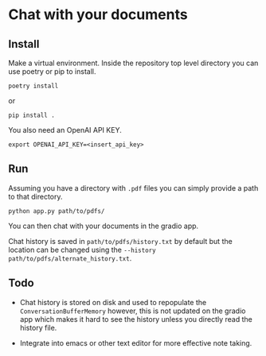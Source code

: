 # Chat with your documents

## Install

Make a virtual environment. Inside the repository top level directory you can use poetry or pip to install.

`poetry install`

or 

`pip install .`

You also need an OpenAI API KEY.

`export OPENAI_API_KEY=<insert_api_key>`

## Run

Assuming you have a directory with `.pdf` files you can simply provide a path to that directory.

`python app.py path/to/pdfs/`

You can then chat with your documents in the gradio app.

Chat history is saved in `path/to/pdfs/history.txt` by default but the location can be changed using the `--history path/to/pdfs/alternate_history.txt`.

## Todo

- Chat history is stored on disk and used to repopulate the `ConversationBufferMemory` however, this is not updated on the gradio app which makes it hard to see the history unless you directly read the history file.

- Integrate into emacs or other text editor for more effective note taking.

